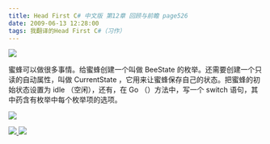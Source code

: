 ```yaml
---
title: Head First C# 中文版 第12章 回顾与前瞻 page526
date: 2009-06-13 12:28:00
tags: 我翻译的Head First C#（习作）
---
```

![](https://p-blog.csdn.net/images/p_blog_csdn_net/cuipengfei1/EntryImages/20090613/2009-06-13_12-21-11.jpg)

蜜蜂可以做很多事情。给蜜蜂创建一个叫做  BeeState  的枚举。还需要创建一个只读的自动属性，叫做  CurrentState
，它用来让蜜蜂保存自己的状态。把蜜蜂的初始状态设置为  idle  （空闲），还有，在  Go  （）方法中，写一个  switch
语句，其中药含有枚举中每个枚举项的选项。

![](https://p-blog.csdn.net/images/p_blog_csdn_net/cuipengfei1/EntryImages/20090613/2009-06-13_12-22-09.jpg)



[ ![](https://profile.csdnimg.cn/5/2/5/3_cuipengfei1)
![](https://g.csdnimg.cn/static/user-reg-year/1x/11.png)
](https://blog.csdn.net/cuipengfei1)






